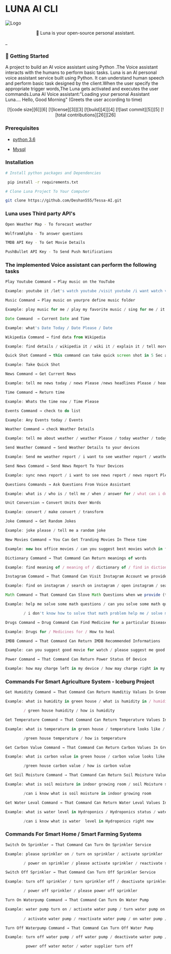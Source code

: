 
# LUNA AI CLI

![Logo](https://github.com/Deshan555/Tessa-AI/blob/master/Screen%20Shots/cover_img.gif)

<p align="center">🧠 Luna is your open-source personal assistant.</p>_

### 🚀 Getting Started
A project to build an AI voice assistant using Python .The Voice assistant interacts with the humans to perform basic tasks. Luna is an AI personal voice assistant service built using Python. It can understand human speech and perform basic task designed by the client.When the user specify the appropriate trigger words,The Luna gets activated and executes the user commands.Luna AI Voice assistant:"Loading your personal Assistant Luna.... Hello, Good Morning" (Greets the user according to time)

<p align="center">
 [![code size][6]][6]
 [![license][3]][3]
 [![build][4]][4]
 [![last commit][5]][5]
 [![total contributions][26]][26]
</p>

[3]: https://custom-icon-badges.herokuapp.com/github/license/denvercoder1/custom-icon-badges?logo=law
[4]: https://custom-icon-badges.herokuapp.com/github/workflow/status/DenverCoder1/custom-icon-badges/Node.js%20CI?logo=check-circle-fill&logoColor=white
[5]: https://custom-icon-badges.herokuapp.com/github/last-commit/DenverCoder1/custom-icon-badges?logo=history&logoColor=white
[6]: https://custom-icon-badges.herokuapp.com/github/languages/code-size/DenverCoder1/custom-icon-badges?logo=file-code&logoColor=white
[26]: https://custom-icon-badges.herokuapp.com/badge/dynamic/json?logo=graph&logoColor=fff&color=blue&label=total%20contributions&query=%24.totalContributions&url=https%3A%2F%2Fgithub-readme-streak-stats.herokuapp.com%2F%3Fuser%3DDenverCoder1%26type%3Djson

### Prerequisites

- [python 3.6](https://python.org/)

- [Mysql](https://npmjs.com/)

### Installation

```sh
# Install python packages and Dependencies

 pip install -r requirements.txt

# Clone Luna Project To Your Computer

git clone https://github.com/Deshan555/Tessa-AI.git

```
### Luna uses Third party API's

```sh
Open Weather Map - To forecast weather

WolframAlpha - To answer questions

TMDB API Key - To Get Movie Details

PushBullet API Key - To Send Push Notifications
```

### The implemented Voice assistant can perform the following tasks

```javascript
Play Youtube Command → Play music on the YouTube 

Example: youtube it /let's watch youtube /visit youtube /i want watch video /i want to look video
```

```javascript
Music Command → Play music on yourpre define music folder

Example: play music for me / play my favorite music / sing for me / it's a playtime / party rock and roll / rock and roll
```

```javascript
Date Command  → Current Date and Time 

Example: what's Date Today / Date Please / Date
```

```javascript
Wikipedia Command → find data from Wikipedia 

Example: find details / wikipedia it / wiki it / explain it / tell more about it
```

```javascript
Quick Shot Command → this command can take quick screen shot in 5 Sec and save 

Example: Take Quick Shot
```

```javascript
News Command → Get Current News  

Example: tell me news today / news Please /news headlines Please / headlines / tell me about today
```

```javascript
Time Command → Return time 

Example: Whats the time now / Time Please
```

```javascript
Events Command → check to do list 

Example: Any Events today / Events
```

```javascript
Weather Command → check Weather Details 

Example: tell me about weather / weather Please / today weather / today looks like / climate Please
```

```javascript
Send Weather Command → Send Weather Details to your devices 

Example: Send me weather report / i want to see weather report / weather report Please / sync weather report / report weather to me
```

```javascript
Send News Command → Send News Report To Your Devices 

Example: sync news report / i want to see news report / news report Please / send me headlines / news update Please
```

```javascript
Questions Commands → Ask Questions From Voice Assistant 

Example: what is / who is / tell me / when / answer for / what can i do
```

```javascript
Unit Conversion → Convert Units Over Words 

Example: convert / make convert / transform
```

```javascript
Joke Command → Get Random Jokes

Example: joke please / tell me a random joke
```

```javascript
New Movies Command → You Can Get Tranding Movies In These time 

Example: new box office movies / can you suggest best movies watch in film hall / now days movies
```

```javascript
Dictionary Command → That Command Can Return meanings of words

Example: find meaning of / meaning of / dictionary of / find in dictionary
```

```javascript
Instagram Command → That Command Can Visit Instagram Account we provide the account name

Example: find on instagram / search on instagram / open instagram / search from instagram / find instagram account
```

```javascript
Math Command → That Command Can Slove Math Questions when we provide (that math slover  only allow manual inputs)

Example: help me solve some math questions / can you solve some math questions for me 

        / i don't know how to solve that math problem help me / solve math questions for me
```

```javascript
Drugs Command → Drug Command Can Find Medicine for a particular Disease

Example: Drugs for / Medicines for / How to heal
```

```javascript
IMDB Command → That Command Can Return IMDB Recommended Informations

Example: can you suggest good movie for watch / please suggest me good movie / good movie name please / best movie worth to try
```


```javascript
Power Command → That Command Can Return Power Status Of Device

Example: how may charge left in my device / how may charge right in my device / current battery level / battery parentage
```


### Commands For Smart Agriculture System - Iceburg Project

```javascript
Get Humidity Command → That Command Can Return Humditiy Values In Green House

Example: what is humidity in green house / what is humidity in / humidity please 

        / green house humidity / how is humidity
```

```javascript
Get Temperature Command → That Command Can Return Temperature Values In Green House

Example: what is temperature in green house / temperature looks like / temperature please 

        /green house temperature / how is temperature
```

```javascript
Get Carbon Value Command → That Command Can Return Carbon Values In Green House

Example: what is carbon value in green house / carbon value looks like / carbon value please

        /green house carbon value / how is carbon value
```

```javascript
Get Soil Moisture Command → That Command Can Return Soil Moisture Values In Indoor Growing Room

Example: what is soil moisture in indoor growing room / soil Moisture status / soil Moisture in indoor growing room right now 

        /can i know what is soil moisture in indoor growing room
```

```javascript
Get Water Leval Command → That Command Can Return Water Leval Values In Hydroponics

Example: what is water level in Hydroponics / Hydroponics status / water level in Hydroponics right now 

        /can i know what is water  level in Hydroponics right now
```


### Commands For Smart Home / Smart Farming Systems

```javascript
Switch On Sprinkler → That Command Can Turn On Sprinkler Service 

Example: please sprinkler on / turn on sprinkler / activate sprinkler 

        / power on sprinkler / please activate sprinkler / reactivate sprinkler
```

```javascript
Switch Off Sprinkler → That Command Can Turn Off Sprinkler Service 

Example: turn off sprinkler / turn sprinkler off / deactivate sprinkler 

        / power off sprinkler / please power off sprinkler
```

```javascript
Turn On Waterpump Command → That Command Can Turn On Water Pump

Example: water pump turn on / activate water pump / turn water pump on / please turn on water pump 
        
        / activate water pump / reactivate water pump / on water pump / water motor turn on
```

```javascript
Turn Off Waterpump Command → That Command Can Turn Off Water Pump

Example: turn off water pump / off water pump / deactivate water pump / power off water pump / 

         power off water motor / water supplier turn off
```






